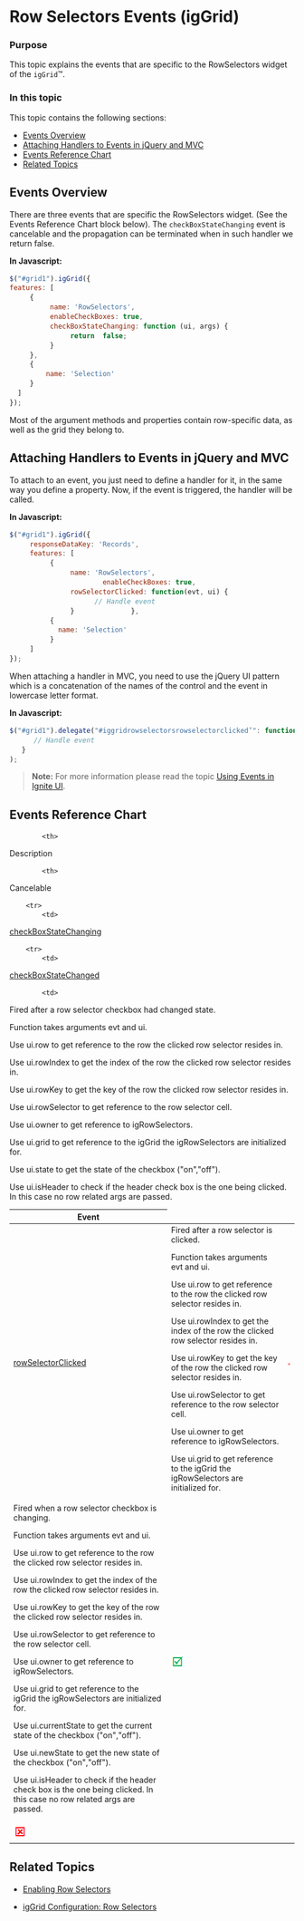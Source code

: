 ﻿<!--
|metadata|
{
    "fileName": "iggrid-rowselectors-events",
    "controlName": "igGrid",
    "tags": ["API","Grids","Selection"]
}
|metadata|
-->

# Row Selectors Events (igGrid)


### Purpose
This topic explains the events that are specific to the RowSelectors widget of the `igGrid`™.

### In this topic
This topic contains the following sections:

-   [Events Overview](#overview)
-   [Attaching Handlers to Events in jQuery and MVC](#attach)
-   [Events Reference Chart](#reference-chart)
-   [Related Topics](#topics)

## <a id="overview"></a> Events Overview 

There are three events that are specific the RowSelectors widget. (See the Events Reference Chart block below). The `checkBoxStateChanging` event is cancelable and the propagation can be terminated when in such handler we return false.

**In Javascript:**

```js
$("#grid1").igGrid({
features: [
     {
          name: 'RowSelectors',
          enableCheckBoxes: true,
          checkBoxStateChanging: function (ui, args) {
               return  false;
          }                
     },
     {
         name: 'Selection'
     }
  ]
});
```

Most of the argument methods and properties contain row-specific data, as well as the grid they belong to.

## <a id="attach"></a> Attaching Handlers to Events in jQuery and MVC
 
To attach to an event, you just need to define a handler for it, in the same way you define a property. Now, if the event is triggered, the handler will be called.

**In Javascript:**

```js
$("#grid1").igGrid({
     responseDataKey: 'Records',
     features: [
          {
               name: 'RowSelectors',
                       enableCheckBoxes: true,
               rowSelectorClicked: function(evt, ui) {
                     // Handle event  
               }              },
          {
            name: 'Selection'
          }
     ]
});
```

When attaching a handler in MVC, you need to use the jQuery UI pattern which is a concatenation of the names of the control and the event in lowercase letter format.

**In Javascript:**

```js
$("#grid1").delegate("#iggridrowselectorsrowselectorclicked’": function (e, args) {
      // Handle event  
   }
);
```

> **Note:** For more information please read the topic [Using Events in Ignite UI](Using-Events-in-NetAdvantage-for-jQuery.html).

## <a id="reference-chart"></a> Events Reference Chart 

<table class="table table-bordered">
	<thead>
		<tr>
            <th>
Event
			</th>

            <th>
Description
			</th>

            <th>
Cancelable
			</th>
        </tr>
	</thead>
	<tbody>
        <tr>
            <td>
[rowSelectorClicked](%%jQueryApiUrl%%/ui.iggridrowselectors#events:rowSelectorClicked)
			</td>
            <td>
Fired after a row selector is clicked. <br />
            
Function takes arguments evt and ui. <br />
            
Use ui.row to get reference to the row the clicked row selector resides in. <br />
            
Use ui.rowIndex to get the index of the row the clicked row selector resides in. <br />
            
Use ui.rowKey to get the key of the row the clicked row selector resides in. <br />
            
Use ui.rowSelector to get reference to the row selector cell. <br />
            
Use ui.owner to get reference to igRowSelectors. <br />
            
Use ui.grid to get reference to the igGrid the igRowSelectors are initialized for.
            </td>
            <td>
![](../../../../images/images/negative.png)
			</td>
        </tr>

        <tr>
            <td>
[checkBoxStateChanging](%%jQueryApiUrl%%/ui.iggridrowselectors#events:checkBoxStateChanging)
			</td>
            <td>
Fired when a row selector checkbox is changing. <br />

Function takes arguments evt and ui. <br />

Use ui.row to get reference to the row the clicked row selector resides in. <br />

Use ui.rowIndex to get the index of the row the clicked row selector resides in. <br />

Use ui.rowKey to get the key of the row the clicked row selector resides in. <br />

Use ui.rowSelector to get reference to the row selector cell. <br />

Use ui.owner to get reference to igRowSelectors. <br />

Use ui.grid to get reference to the igGrid the igRowSelectors are initialized for. <br />

Use ui.currentState to get the current state of the checkbox ("on","off"). <br />

Use ui.newState to get the new state of the checkbox ("on","off"). <br />

Use ui.isHeader to check if the header check box is the one being clicked. In this case no row related args are passed.
			</td>
            <td>
![](../../../../images/images/positive.png)
			</td>
        </tr>

        <tr>
            <td>
[checkBoxStateChanged](%%jQueryApiUrl%%/ui.iggridrowselectors#events:checkBoxStateChanged)
			</td>

            <td>
Fired after a row selector checkbox had changed state. <br />

Function takes arguments evt and ui. <br />

Use ui.row to get reference to the row the clicked row selector resides in. <br />

Use ui.rowIndex to get the index of the row the clicked row selector resides in. <br />

Use ui.rowKey to get the key of the row the clicked row selector resides in. <br />

Use ui.rowSelector to get reference to the row selector cell. <br />

Use ui.owner to get reference to igRowSelectors. <br />

Use ui.grid to get reference to the igGrid the igRowSelectors are initialized for. <br />

Use ui.state to get the state of the checkbox ("on","off"). <br />

Use ui.isHeader to check if the header check box is the one being clicked. In this case no row related args are passed.
			</td>
            <td>
![](../../../../images/images/negative.png)
			</td>
        </tr>
    </tbody>
</table>


##  <a id="topics"></a> Related Topics 

- [Enabling Row Selectors](igGrid-Enabling-Row-Selectors.html)

- [igGrid Configuration: Row Selectors](igGrid-Configuring-Row-Selectors.html)

 

 


